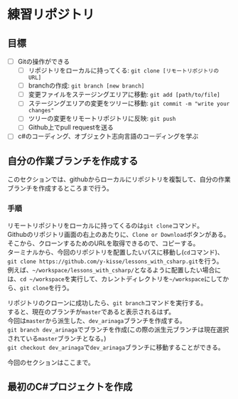 # 練習リポジトリ
## 目標
- [ ] Gitの操作ができる
  - [ ] リポジトリをローカルに持ってくる: `git clone [リモートリポジトリのURL]`
  - [ ] branchの作成: `git branch [new branch]`
  - [ ] 変更ファイルをステージングエリアに移動: `git add [path/to/file]`
  - [ ] ステージングエリアの変更をツリーに移動: `git commit -m "write your changes"`
  - [ ] ツリーの変更をリモートリポジトリに反映: `git push`
  - [ ] Github上でpull requestを送る
- [ ] c#のコーディング、オブジェクト志向言語のコーディングを学ぶ

## 自分の作業ブランチを作成する
このセクションでは、githubからローカルにリポジトリを複製して、自分の作業ブランチを作成するところまで行う。  

### 手順
リモートリポジトリをローカルに持ってくるのは`git clone`コマンド。  
Githubのリポジトリ画面の右上のあたりに、`Clone or Download`ボタンがある。  
そこから、クローンするためのURLを取得できるので、コピーする。  
ターミナルから、今回のリポジトリを配置したいパスに移動し(`cd`コマンド)、`git clone https://github.com/y-kisse/lessons_with_csharp.git`を行う。  
例えば、`~/workspace/lessons_with_csharp/`となるように配置したい場合には、`cd ~/workspace`を実行して、カレントディレクトリを`~/workspace`にしてから、`git clone`を行う。  

リポジトリのクローンに成功したら、`git branch`コマンドを実行する。  
すると、現在のブランチが`master`であると表示されるはず。  
今回は`master`から派生した、`dev_arinaga`ブランチを作成する。  
`git branch dev_arinaga`でブランチを作成(この際の派生元ブランチは現在選択されている`master`ブランチとなる。)  
`git checkout dev_arinaga`で`dev_arinaga`ブランチに移動することができる。  

今回のセクションはここまで。  

## 最初のC#プロジェクトを作成